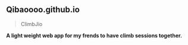 ## Qibaoooo.github.io
> ClimbJio

**A light weight web app for my frends to have climb sessions together.**
